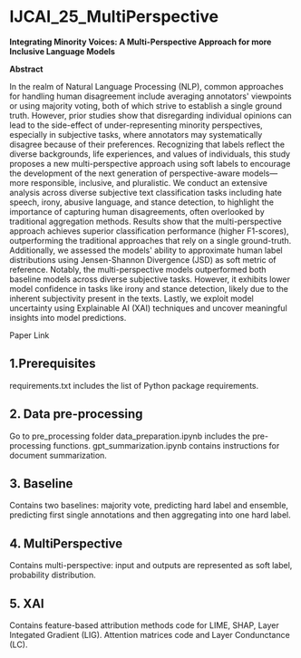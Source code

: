 # IJCAI_25_MultiPerspective


**Integrating Minority Voices: A Multi-Perspective Approach for more Inclusive Language Models**

**Abstract**

 In the realm of Natural Language Processing (NLP), common approaches for handling human disagreement include averaging annotators' viewpoints or using majority voting, both of which strive to establish a single ground truth. However, prior studies show that disregarding individual opinions can lead to the side-effect of under-representing minority perspectives, especially in subjective tasks, where annotators may systematically disagree because of their preferences. Recognizing that labels reflect the diverse backgrounds, life experiences, and values of individuals, this study proposes a new multi-perspective approach using soft labels to encourage the development of the next generation of perspective-aware models—more responsible, inclusive, and pluralistic. We conduct an extensive analysis across diverse subjective text classification tasks including  hate speech, irony, abusive language, and stance detection, to highlight the importance of capturing human disagreements, often overlooked by traditional aggregation methods.
Results show that the multi-perspective approach achieves superior classification performance (higher F1-scores), outperforming the traditional approaches that rely on a single ground-truth. Additionally, we assessed the models' ability to approximate human label distributions using Jensen-Shannon Divergence (JSD) as soft metric of reference. Notably, the multi-perspective models outperformed both baseline models across diverse subjective tasks. However, it exhibits lower model confidence in tasks like irony and stance detection, likely due to the inherent subjectivity present in the texts. Lastly, we exploit model uncertainty using Explainable AI (XAI) techniques and uncover meaningful insights into model predictions.


Paper Link


## 1.Prerequisites
requirements.txt includes the list of Python package requirements.


## 2. Data pre-processing 
Go to pre_processing folder 
data_preparation.ipynb includes the pre-processing functions.
gpt_summarization.ipynb contains instructions for document summarization.

## 3. Baseline 
Contains two baselines: majority vote, predicting hard label and ensemble, predicting first single annotations and then aggregating into one hard label.

## 4. MultiPerspective
Contains multi-perspective: input and outputs are represented as soft label, probability distribution. 

## 5. XAI
Contains feature-based attribution methods code for LIME, SHAP, Layer Integated Gradient (LIG). Attention matrices code and Layer Condunctance (LC). 

